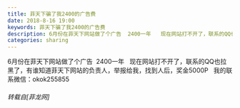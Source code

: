 ```yaml
---
title: 菲天下骗了我2400的广告费
date: 2018-8-16 19:00
keywords: 菲天下骗了我2400的广告费
description: 6月份在菲天下网站做了个广告  2400一年   现在网站打不开了，联系的QQ也拉黑了，有谁知道菲天下网站的负责人，举报给我，找到人后，奖金5000P   我的联系微信：okok255855
categories: sharing
---
```

<td class="t_f" id="postmessage_1649229">

6月份在菲天下网站做了个广告  2400一年   现在网站打不开了，联系的QQ也拉黑了，有谁知道菲天下网站的负责人，举报给我，找到人后，奖金5000P   我的联系微信：okok255855</td>
###### 转载自[菲龙网]